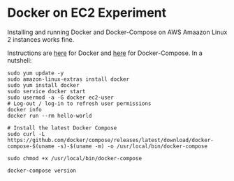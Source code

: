 # Docker on EC2 Experiment

Installing and running Docker and Docker-Compose on AWS Amaazon Linux 2 instances works fine.

Instructions are [here](https://docs.aws.amazon.com/AmazonECS/latest/developerguide/docker-basics.html) for Docker and [here](https://gist.github.com/npearce/6f3c7826c7499587f00957fee62f8ee9) for Docker-Compose.  In a nutshell:

```
sudo yum update -y
sudo amazon-linux-extras install docker
sudo yum install docker
sudo service docker start
sudo usermod -a -G docker ec2-user
# Log-out / log-in to refresh user permissions
docker info
docker run --rm hello-world

# Install the latest Docker Compose
sudo curl -L https://github.com/docker/compose/releases/latest/download/docker-compose-$(uname -s)-$(uname -m) -o /usr/local/bin/docker-compose

sudo chmod +x /usr/local/bin/docker-compose

docker-compose version
```
